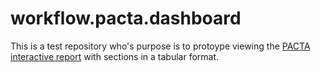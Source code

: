 # workflow.pacta.dashboard

This is a test repository who's purpose is to protoype viewing the [PACTA interactive report](https://platform.transitionmonitor.com) with sections in a tabular format. 
